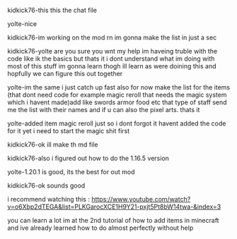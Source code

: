 kidkick76-this this the chat file


yolte-nice


kidkick76-im working on the mod rn im gonna make the list in just a sec


kidkick76-yolte are you sure you wnt my help im haveing truble with the code like ik the basics but thats it i dont understand what im doing with most of this stuff im gonna learn thogh ill learn as were doining this and hopfully we can figure this out together


yolte-im the same i just catch up fast also for now make the list for the items (that dont need code for example magic reroll that needs the magic system which i havent made)add like swords armor food etc that type of staff send me the list with their names and if u can also the pixel arts. thats it 

yolte-added item magic reroll
just so i dont forgot it havent added the code for it yet
i need to start the magic shit first


kidkick76-ok ill make th md file


kidkick76-also i figured out how to do the 1.16.5 version


yolte-1.20.1 is good, its the best for out mod


kidkick76-ok sounds good




i recommend watching this : https://www.youtube.com/watch?v=o6Xbp2dTEGA&list=PLKGarocXCE1H9Y21-pxjt5Pt8bW14twa-&index=3

you can learn a lot im at the 2nd tutorial of how to add items in minecraft and ive already learned how to do almost perfectly without help
